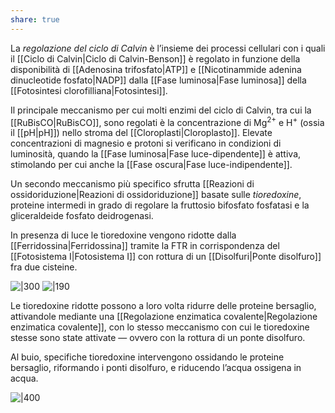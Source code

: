```yaml
---
share: true
---
```

La *regolazione del ciclo di Calvin* è l’insieme dei processi cellulari con i quali il [[Ciclo di Calvin|Ciclo di Calvin-Benson]] è regolato in funzione della disponibilità di [[Adenosina trifosfato|ATP]] e [[Nicotinammide adenina dinucleotide fosfato|NADP]] dalla [[Fase luminosa|Fase luminosa]] della [[Fotosintesi clorofilliana|Fotosintesi]].

Il principale meccanismo per cui molti enzimi del ciclo di Calvin, tra cui la [[RuBisCO|RuBisCO]], sono regolati è la concentrazione di Mg<sup>2+</sup> e H<sup>+</sup> (ossia il [[pH|pH]]) nello stroma del [[Cloroplasti|Cloroplasto]].
Elevate concentrazioni di magnesio e protoni si verificano in condizioni di luminosità, quando la [[Fase luminosa|Fase luce-dipendente]] è attiva, stimolando per cui anche la [[Fase oscura|Fase luce-indipendente]].

Un secondo meccanismo più specifico sfrutta [[Reazioni di ossidoriduzione|Reazioni di ossidoriduzione]] basate sulle *tioredoxine*, proteine intermedi in grado di regolare la fruttosio bifosfato fosfatasi e la gliceraldeide fosfato deidrogenasi.

In presenza di luce le tioredoxine vengono ridotte dalla [[Ferridossina|Ferridossina]] tramite la FTR in corrispondenza del [[Fotosistema I|Fotosistema I]] con rottura di un [[Disolfuri|Ponte disolfuro]] fra due cisteine.

![|300](f82cec2f222a6d32436c97181f9cf785_MD5%201.png)
![|190](096f2213d2071cd623672175131b0a22_MD5%201.png)

Le tioredoxine ridotte possono a loro volta ridurre delle proteine bersaglio, attivandole mediante una [[Regolazione enzimatica covalente|Regolazione enzimatica covalente]], con lo stesso meccanismo con cui le tioredoxine stesse sono state attivate — ovvero con la rottura di un ponte disolfuro.

Al buio, specifiche tioredoxine intervengono ossidando le proteine bersaglio, riformando i ponti disolfuro, e riducendo l’acqua ossigena in acqua.

![|400](69a1e1bc5612594f1f00fc111a06aefa_MD5%201.png)